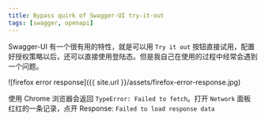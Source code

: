```yaml
---
title: Bypass quirk of Swagger-UI try-it-out
tags: [swagger, openapi]
---
```


Swagger-UI 有一个很有用的特性，就是可以用 `Try it out` 按钮直接试用，配置好授权策略以后，还可以直接使用登陆态。但是我自己在使用的过程中经常会遇到一个问题。

![firefox error response]({{ site.url }}/assets/firefox-error-response.jpg)

使用 Chrome 浏览器会返回 `TypeError: Failed to fetch`。打开 `Network` 面板红红的一条记录，点开 Response: `Failed to load response data`
